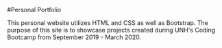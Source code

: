 #Personal Portfolio

This personal website utilizes HTML and CSS as well as Bootstrap. The purpose of this site is to showcase projects created during UNH's Coding Bootcamp from September 2019 - March 2020.

